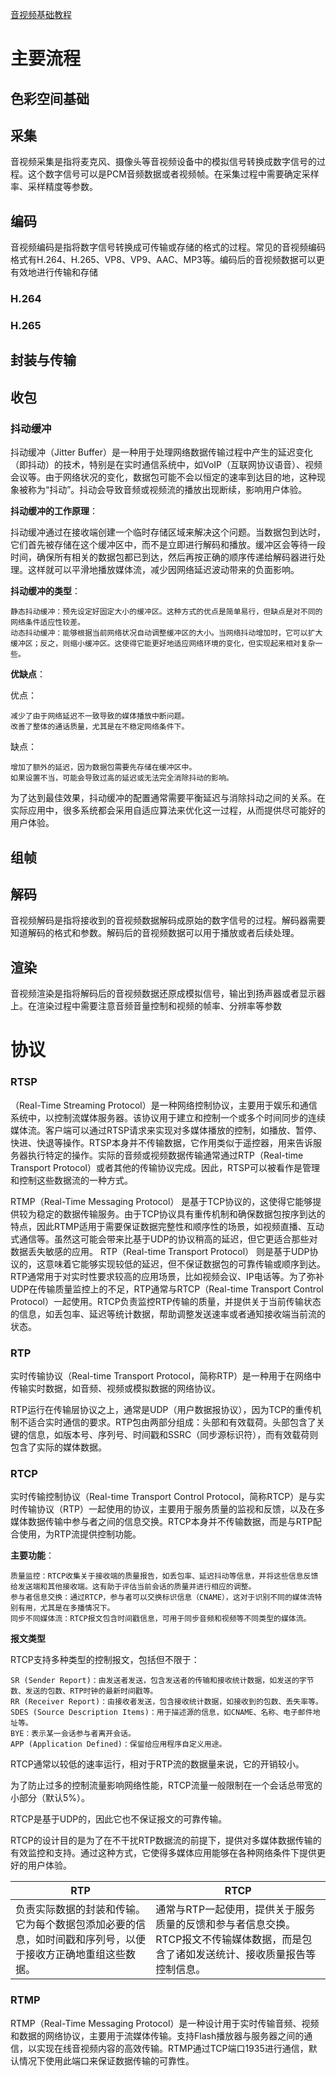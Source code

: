 [音视频基础教程](https://ffmpeg.xianwaizhiyin.net/base-knowledge/base-knowledge.html)
# 主要流程
## 色彩空间基础

## 采集
音视频采集是指将麦克风、摄像头等音视频设备中的模拟信号转换成数字信号的过程。这个数字信号可以是PCM音频数据或者视频帧。在采集过程中需要确定采样率、采样精度等参数。
## 编码
音视频编码是指将数字信号转换成可传输或存储的格式的过程。常见的音视频编码格式有H.264、H.265、VP8、VP9、AAC、MP3等。编码后的音视频数据可以更有效地进行传输和存储
### H.264

### H.265

## 封装与传输 


## 收包

### 抖动缓冲
抖动缓冲（Jitter Buffer）是一种用于处理网络数据传输过程中产生的延迟变化（即抖动）的技术，特别是在实时通信系统中，如VoIP（互联网协议语音）、视频会议等。由于网络状况的变化，数据包可能不会以恒定的速率到达目的地，这种现象被称为“抖动”。抖动会导致音频或视频流的播放出现断续，影响用户体验。

**抖动缓冲的工作原理**：

抖动缓冲通过在接收端创建一个临时存储区域来解决这个问题。当数据包到达时，它们首先被存储在这个缓冲区中，而不是立即进行解码和播放。缓冲区会等待一段时间，确保所有相关的数据包都已到达，然后再按正确的顺序传递给解码器进行处理。这样就可以平滑地播放媒体流，减少因网络延迟波动带来的负面影响。

**抖动缓冲的类型**：
```
静态抖动缓冲：预先设定好固定大小的缓冲区。这种方式的优点是简单易行，但缺点是对不同的网络条件适应性较差。
动态抖动缓冲：能够根据当前网络状况自动调整缓冲区的大小。当网络抖动增加时，它可以扩大缓冲区；反之，则缩小缓冲区。这使得它能更好地适应网络环境的变化，但实现起来相对复杂一些。
```
**优缺点**：

优点：
```
减少了由于网络延迟不一致导致的媒体播放中断问题。
改善了整体的通话质量，尤其是在不稳定网络条件下。
```
缺点：
```
增加了额外的延迟，因为数据包需要先存储在缓冲区中。
如果设置不当，可能会导致过高的延迟或无法完全消除抖动的影响。
```
为了达到最佳效果，抖动缓冲的配置通常需要平衡延迟与消除抖动之间的关系。在实际应用中，很多系统都会采用自适应算法来优化这一过程，从而提供尽可能好的用户体验。


## 组帧

## 解码
音视频解码是指将接收到的音视频数据解码成原始的数字信号的过程。解码器需要知道解码的格式和参数。解码后的音视频数据可以用于播放或者后续处理。

## 渲染
音视频渲染是指将解码后的音视频数据还原成模拟信号，输出到扬声器或者显示器上。在渲染过程中需要注意音频音量控制和视频的帧率、分辨率等参数

# 协议

### RTSP
（Real-Time Streaming Protocol）是一种网络控制协议，主要用于娱乐和通信系统中，以控制流媒体服务器。该协议用于建立和控制一个或多个时间同步的连续媒体流。客户端可以通过RTSP请求来实现对多媒体播放的控制，如播放、暂停、快进、快退等操作。RTSP本身并不传输数据，它作用类似于遥控器，用来告诉服务器执行特定的操作。实际的音频或视频数据传输通常通过RTP（Real-time Transport Protocol）或者其他的传输协议完成。因此，RTSP可以被看作是管理和控制这些数据流的一种方式。

RTMP（Real-Time Messaging Protocol） 是基于TCP协议的，这使得它能够提供较为稳定的数据传输服务。由于TCP协议具有重传机制和确保数据包按序到达的特点，因此RTMP适用于需要保证数据完整性和顺序性的场景，如视频直播、互动式通信等。虽然这可能会带来比基于UDP的协议稍高的延迟，但它更适合那些对数据丢失敏感的应用。
RTP（Real-time Transport Protocol） 则是基于UDP协议的，这意味着它能够实现较低的延迟，但不保证数据包的可靠传输或顺序到达。RTP通常用于对实时性要求较高的应用场景，比如视频会议、IP电话等。为了弥补UDP在传输质量监控上的不足，RTP通常与RTCP（Real-time Transport Control Protocol）一起使用。RTCP负责监控RTP传输的质量，并提供关于当前传输状态的信息，如丢包率、延迟等统计数据，帮助调整发送速率或者通知接收端当前流的状态。
### RTP
实时传输协议（Real-time Transport Protocol，简称RTP）是一种用于在网络中传输实时数据，如音频、视频或模拟数据的网络协议。

RTP运行在传输层协议之上，通常是UDP（用户数据报协议），因为TCP的重传机制不适合实时通信的要求。RTP包由两部分组成：头部和有效载荷。头部包含了关键的信息，如版本号、序列号、时间戳和SSRC（同步源标识符），而有效载荷则包含了实际的媒体数据。

### RTCP
实时传输控制协议（Real-time Transport Control Protocol，简称RTCP）是与实时传输协议（RTP）一起使用的协议，主要用于服务质量的监视和反馈，以及在多媒体数据传输中参与者之间的信息交换。RTCP本身并不传输数据，而是与RTP配合使用，为RTP流提供控制功能。

**主要功能**：
```
质量监控：RTCP收集关于接收端的质量报告，如丢包率、延迟抖动等信息，并将这些信息反馈给发送端和其他接收端。这有助于评估当前会话的质量并进行相应的调整。
参与者信息交换：通过RTCP，参与者可以交换标识信息（CNAME），这对于识别不同的媒体流特别有用，尤其是在多播情况下。
同步不同媒体流：RTCP报文包含时间戳信息，可用于同步音频和视频等不同类型的媒体流。
```
**报文类型**

RTCP支持多种类型的控制报文，包括但不限于：
```
SR (Sender Report)：由发送者发送，包含发送者的传输和接收统计数据，如发送的字节数、发送的包数、RTP时钟的最新时间戳等。
RR (Receiver Report)：由接收者发送，包含接收统计数据，如接收到的包数、丢失率等。
SDES (Source Description Items)：用于描述源的信息，如CNAME、名称、电子邮件地址等。
BYE：表示某一会话参与者离开会话。
APP (Application Defined)：保留给应用程序自定义用途。
```
RTCP通常以较低的速率运行，相对于RTP流的数据量来说，它的开销较小。

为了防止过多的控制流量影响网络性能，RTCP流量一般限制在一个会话总带宽的小部分（默认5%）。

RTCP是基于UDP的，因此它也不保证报文的可靠传输。

RTCP的设计目的是为了在不干扰RTP数据流的前提下，提供对多媒体数据传输的有效监控和支持。通过这种方式，它使得多媒体应用能够在各种网络条件下提供更好的用户体验。

|RTP|RTCP|
|---|---|
|负责实际数据的封装和传输。它为每个数据包添加必要的信息，如时间戳和序列号，以便于接收方正确地重组这些数据。|通常与RTP一起使用，提供关于服务质量的反馈和参与者信息交换。RTCP报文不传输媒体数据，而是包含了诸如发送统计、接收质量报告等控制信息。|

### RTMP
RTMP（Real-Time Messaging Protocol）是一种设计用于实时传输音频、视频和数据的网络协议，主要用于流媒体传输。支持Flash播放器与服务器之间的通信，以实现在线音视频内容的高效传输。RTMP通过TCP端口1935进行通信，默认情况下使用此端口来保证数据传输的可靠性。



